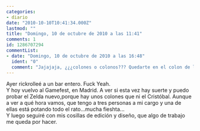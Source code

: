 ```yaml
---
categories:
- diario
date: "2010-10-10T10:41:34.000Z"
lastmod: ""
title: "Domingo, 10 de octubre de 2010 a las 11:41"
comments: 1
id: 1286707294
commentList:
- date: "Domingo, 10 de octubre de 2010 a las 16:48"
  ident: "0"
  comment: "Jajajaja, ¿¿¿colones o colonos??? Quedarte en el colon de la cola no mola. ¿Potando? Jarl."
---
```


Ayer rickrolleé a un bar entero. Fuck Yeah.  
Y hoy vuelvo al Gamefest, en Madrid. A ver si esta vez hay suerte y puedo probar el Zelda nuevo,porque hay unos colones que ni el Cristóbal.  Aunque a ver a qué hora vamos, que tengo a tres personas a mi cargo y una de ellas está potando todo el rato...mucha fieshta...   
Y luego seguiré con mis cosillas de edición y diseño, que algo de trabajo me queda por hacer.